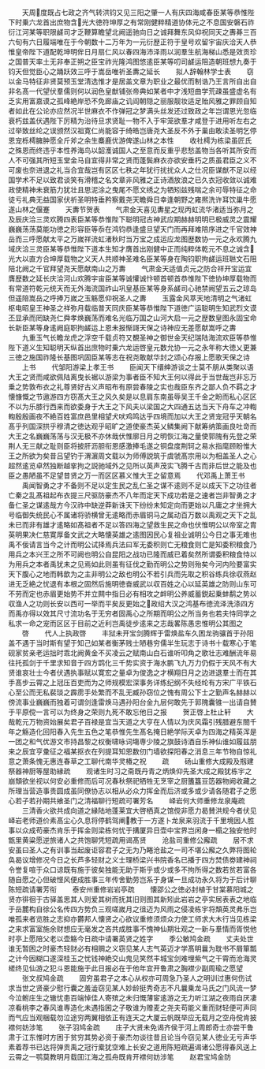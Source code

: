 <!-- { "loadSidebar": true } -->
　　天周度既占七政之齐气转洪钧又见三阳之肇一人有庆四海咸春臣某等恭惟陛下时乗六龙首出庶物含光大徳符坤厚之有常刚健粹精道协体元之不息国安磐石祚衍江河某等职限鹾司才乏鞭算瞻望北阙遥驰向日之诚拜舞东风仰祝同天之夀朞三百六旬有六日履端唯在于今朝数十二万年为一元衍歴正符于皇号欢留宇宙庆洽天人恭惟皇帝陛下道配乾坤明侔日月扇仁风以春四海沛泽雨以润羣生航海梯山悉是效贡珍之国普天率土无非奉正朔之臣宝祚光隆鸿图悠逺臣某等叨司鹾运阻造朝班想九奏于钧天但觉臣心之踊跃效三呼于嵩岳唯祈圣夀之延长
　　拟人辞翰林学士表
　　窃以金马特征非贤莫预玉堂清选惟才是居盖文章为职业之最优而制诰乃王言所自出自非名髙一代望伏羣儒则何以润色皇猷铺张帝典如某者中才浅短曲学荒疎虽盛虚名有乏实用富嘉谟之孤峰絶岸恐不免廊庙之讥阎朝隠之丽服靓妆适足贻风雅之罪顾自知者如此在公论亦应然况半世麻衣不作弹冠之梦满头丝发还过致政之年岂谓恩光忽临衰朽兹盖伏遇陛下厉精为治待旦求贤耻一物不入于牢笼欲羣才咸登于进用听左右之过举致丝纶之误颁然汉祖寛仁尚能容于绮皓岂唐尧大圣反不外于巢由敢渎圣明乞停恩宠栎樗臃肿愿全斤斧之余生麋鹿优游俾遂山林之本性
　　收社樗为栋梁虽匠氏之殊恩而终违乎本性养海鸟以韶濩诚国人之至意而反重乎悲愁盖物当各听其所安而人不可强其所短玉堂金马自宜得非常之贤而蓬鬓麻衣亦欲安垂朽之质虽君臣之义不可废也奈进退之礼当合宜哉岂有区区七秩之年犹行扰扰众人之仕况臣谋猷不足以经国学术不足以致君谈笑有滑稽之名文章非风雅之正诗酒放浪之已久衣冠收敛以诚难政使精神未衰筋力犹壮且思泥涂之曳尾不愿文绣之为牺矧兹残喘之余可辱特征之命徒亏礼典无益国家伏祈圣明特垂矜察戴尧天瞻舜日幸逢朝野之雍熈洗许耳饮巢牛愿遂山林之偃蹇
　　天夀节贺表
　　气肃金天喜见夀星之现丙虹流华渚适当弥月之及辰庆洽三灵欢腾四表臣某等恭惟陛下聪明冠古神武应期赫赫明明已极威灵之震耀巍巍荡荡莫能功徳之形容臣等忝在鸿钧恭逢盛旦望天门而再拜难陪序进之千官效神岳而三呼愿献太平之万嵗祥流虹渚秋时当万宝之成运应龙图歴数协一元之永欢腾九域庆洽三灵臣某等恭惟陛下道本生知才膺首出刚健中正而纯粹体乾元不息之诚含光大以直方合坤厚载物之义天人共顺神圣难名臣某等身在陶钧职拘鹾运班聮文石阻陪北阙之千官拜望尧天愿献南山之万夀
　　气肃金天适值贞元之防合祥开宝运宜膺歴数之延长庆洽河山欢腾宇宙臣某等诚懽诚忭顿首顿首恭惟陛下徳协坤厚载物而有常道符乾元统天而无外海流国祚山巩皇基臣某等身系鹾司心驰禁阙望五云之琼岛但遥陪嵩岳之呼捧万嵗之玉觞愿仰祝圣人之夀
　　玉露金风萃天地清明之气渚虹枢电昭皇王神圣之祥弥月载临普天同庆臣某等恭惟陛下道徳广运聪明生知武烈文谟丕显承而罔缺尧仁舜孝焕巍荡而难名光临万国之山河大启一元之歴数皇图永固宝命长新臣某等身逺阙庭职拘鹾运上恩未报惭謌天保之诗神应无差愿献嵩呼之夀
　　九重玉气长瞻龙虎之浮空千载贞符又覩圣神之御世金天纪瑞陆海流欢臣等恭惟陛下道义生知聪明天纵首出庶物时乗六龙运啓皇元数允协一元之永年称大徳乂更兼三徳之施国祚隆长基图巩固臣某等志在祝尧敢献华封之颂心存报上愿歌天保之诗
　　上书
　　代邹阳游梁上孝王书
　　臣闻天下缙绅游谈之士莫不朋从类聚以语大王之贤而咸欲佩陆离曳长裾以游梁为事者臣不知大王何以得此于当世哉岂非忘万乗之势敦布衣之礼尊贤好古义声昭布有原尝春陵之实也哉臣东齐之鄙人负不羁之才懐慷慨之节遨游四方窃髙大王之风久矣是以息肩东南虽辱吴王千金之盼而私心区区不以为乐膝行西来而欲委身于大王之下风夫以梁国之大四通五达当天下舟车之冲輷輷殷殷画夜不絶百姓富庶邑里相望犬吠鸡鸣达乎四境而加以大王之贤宠冠乎天朝名髙乎列国深拱乎穆清之徳达观乎昭旷之道使豪杰英乂鳞集阙下献筹纳策画良吐竒而大王之名巍巍荡荡与汉无极不亦休哉伏惟廓日月之明恢江海之量使郭隗有先登之荣荆人无三献之耻则臣将披肝沥胆衔恩感激捧毛遂之铜盘度荆轲之易水指麾顾盼惟大王之所欲为矣昔吕望钓于渭濵周文载以为师傅説筑于虞虢髙宗用以为相盖圣人之心超然逺览卓然独断越挛拘之説驰域外之见所以英声茂实飞腾千古而非后世之能及也臣之愚陋虽不足望昔贤之万一而区区慕义惟大王之留意焉
　　代邓禹上萧王书
　　禹闻智勇之才不备则不足以定生民之乱仁圣之谋不逺则不足以成天下之功往者亡秦之乱髙祖起布衣提三尺驱防豪杰不八年而定天下成功若是之速者岂非智勇之才备仁圣之谋逺哉方今汉祚中缺逆莽新诛天下纷纷未知定向而更始以凡庸之才坐拥大号临御失统民心不属诸将骄横曾无逺略而赤眉铜马之属动百万数以禹观之天下之乱未已而非有雄才逺略如髙祖者不足以答四海之望救生民之命也伏惟明公以帝室之胄英明果决仁慈寛厚备文武之大略懐英雄之逺图因民心复祖业诚明公今日之事无难也禹不佞请言当今之计而明公试择焉兵法曰军无委积则亡无粮食则亡是知委积粮食乃用兵之本兴王之所不可阙也明公自昆阳之战功已隆而威已着矣然所谓委积粮食恃以为用兵之本者禹犹未之见焉如此则虽有征伐之勤而明公之势则殆矣今河内险要富实天下腹心之地而韩歆为之主非明公之敌也明公不若引兵而先取之积谷练兵徐収燕赵进无乏絶之忧退有本根之固然后施明徳奋威武以収百姓之心以延英雄之防则山东可不劳而定也赤眉更始势不并立闗中指日必有相攻之衅明公养威蓄鋭起乗蚌鹬之势以収渔人之功则长安以西可一举而平矣反更始之政绍大汉之鸿基布徳流泽洗涤四方而禹亦得以效其尺寸流功名于无穷者固禹心之所期而明公之所当务也若夫恃同学之私求一命之宠而区区于目前之近利岂禹徒步逺来之志哉畧陈愚忠惟明公其图之
　　啓
　　代人上执政啓
　　丰狱未开宝剑腾辉于雷焕盐车久困龙驹骧首于孙阳盖不遇于当时斯有望于知己如某者衡茅贱士陋巷穷儒半生玩志于诗书十载寒心于笔砚家贫亲老运拙时乖北阙黄金不买凌云之赋南山白石谁听叩角之歌壮志难酬流年易往托孤剑于千里求知音于四方鹍化三千势实资于海水鹏飞九万力仍假于天风不有大贤谁哀壮士今者伏遇执事赋以寛宏之量卓为俊逸之才横翔日月之边进退羣士而在其手髙步云霄之上冠压百吏而为之师规模宏深事务详练纪纲不失经纶有方宋广平铁石心至公而无私裴琰之霹雳手处繁而不乱无臧孙窃位之愧有周公下士之勤声名赫赫以傍流事业巍巍而独着可谓剑逢雷焕马遇孙阳台金九层何敢先于郭隗囊锥一出请自賛于平原傥一言可以为终身之荣则九死不敢忘他日之报
　　贺正啓上杜止轩
　　大哉乾元万物资始展矣君子百禄是宜当天道之大亨在人情以为庆风霜引残腊避东閤千年之觞造化回阳春入先生五色之笔恭惟先生髙名掩日絶学际天卓为四海之精英浑是一团之和气优游文市持昌黎之权衡啸咏词塲専少陵之旗鼓诗酒自乐神仙谁如履兹朋来之辰宜亨彚征之福某抠衣在列提耳知恩数仞门墙欲探阳春之消息三年节物自惊礼意之萧条愧无惠连春草之工聊代南华灵椿之祝
　　疏
　　砀山重修大成殿及剏建祭器神厨等屋助縁疏
　　观诸生时习之斋既丹青之炳焕仰先圣大成之殿犹栋宇之崩頽欲坐视以何安必重修而后可况春秋祭祀牺牲无烹宰之厨簠簋豆笾器物阙收藏之所理当营造事贵圆成虽同僚协志以相从必众力挥金而后济或多或少请各随君子之愿心若子若孙期共飨圣门之清福聊行短疏可署芳名
　　峄岩何大师重修龙泉庵疏
　　三清香火欲共成向道之縁陆地蓬莱宜大啓栖真之馆傥非愿力曷賛洪规今者伏见峄岩老师道价素髙尘心久息将停鹤驾阐教于一方遂卜龙泉来羽流于千里境因人胜事以众成苟豪杰肯乐于挥金则梁栋何忧于搆厦异日壶中宝界岂闲身一榻之独安他时甑里黄粱愿逆旅诸人之共饱聊凭短疏用谒髙贤
　　沧盐司重修公廨疏
　　居不求安虽曰圣人之有训事当起废讵容君子之无为乃睠沧盐之一司不堪公廨之久弊将图轮奂曷议增修况今日之长芦多轻财之义士理桥梁兴书院香名已播于四方焚债劵建神祠令誉复喧于众口谅既有施于彼矣独能无助于斯乎或少或多不拘所得之数若贫若富各随自愿之心但破悭风便成胜事三年传舍勤劳岂系于身谋一旦成功永久将为于后计聊陈短疏请署芳衔
　　泰安州重修岩岩亭疏
　　懐邵公之徳必封植于甘棠慕阳城之贤亦徘徊于古驿盖思其人则爱其树而抚其旧则图其新矧此岩岩之亭实居表表之地临于岳麓构自徐公名传四方势负三观嗟嵗月之徂迈为风雨之侵凌栋宇将頽英灵弗乐岂唯孤来者览胜之志抑亦欝邦人懐贤之心欲议重修须烦众力使工师求大木行当见栋梁之来求富室施余财想应无毫发之吝共成胜事不愧神仙期壮观之一新与羣情而胥悦他时亭上愿陪父老以壶觞今日疏中请署英贤之姓字
　　季公敏鸠金疏
　　丈夫处世谁无暂困之时豪杰轻财必有相赒之义窃见某人志气英迈才学髙明曩为耽书不屑箪瓢之计今因糊口遂深桂玉之忧钱神絶交山鬼见笑然丰城宝剑难埋紫气之干霄而沧海灵槎终见仙游之犯斗恩能施于此日报必在于他年宜开鲁肃之胸襟少副周瑜之愿望
　　张文叔鸠金疏
　　固穷虽君子之本心从权亦可周急乃圣人之明训过惠何伤试求当世之贤豪少慰行囊之羞澁窃见某人妙龄挺秀奇志不凡曩乗龙马氏之门风流一梦今泣鲋庄生之辙忧患百端悼佳人寄殡之未归慨薄宦逺游之无力听江湖之夜雨自厌凄凉看桃李之春风谁専造化未遇指囷之子敬谁为赠麦之尧夫苟能义重而财轻便可声同而气应当观梱载勿泣途穷两翼相依正有连天之大厦云帆既举应无载月之空舟傥肯披襟何妨涉笔
　　张子羽鸠金疏
　　庄子大贤未免谒齐侯于河上周郎奇士亦尝干鲁肃于江东惟时方困于贫穷其势必资于豪杰勿谈往昔且论当今窃见某人徳业无亏声华素着荐书已达将弹贡禹之冠行槖犹空难上长安之道用陈短疏遍谒诸公愿得春风送上云霄之一鹗莫教明月载囬江海之孤舟既肯开襟何妨涉笔
　　赵君宝鸠金防
